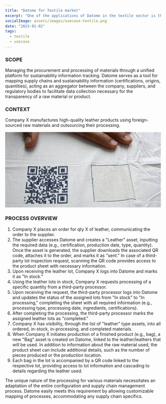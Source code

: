 ```yaml
---
title: "Datome for Textile market"
excerpt: "One of the applications of Datome in the textile sector is the certification project for supply chains, aiming to ensure regulatory compliance, particularly concerning the materials used, and to enhance transparency towards consumers."
socialImage: assets/images/usecase-textile.png
date: "2023-01-02"
tags:
  - textile
  - usecase
---
```


### SCOPE

Managing the procurement and processing of materials through a unified platform for sustainability information tracking. Datome serves as a tool for mapping supply chains and sustainability information (certifications, origins, quantities), acting as an aggregator between the company, suppliers, and regulatory bodies to facilitate data collection necessary for the transparency of a raw material or product.

### CONTEXT

Company X manufactures high-quality leather products using foreign-sourced raw materials and outsourcing their processing.

![qr trace](../assets/images/textile-1.jpg)

### PROCESS OVERVIEW

1. Company X places an order for qty X of leather, communicating the order to the supplier.
2. The supplier accesses Datome and creates a "Leather" asset, inputting the required data (e.g., certification, production date, type, quantity). Once the asset is generated, the supplier downloads the associated QR code, attaches it to the order, and marks it as "sent." In case of a third-party lot inspection request, scanning the QR code provides access to the product sheet with necessary information.
3. Upon receiving the leather lot, Company X logs into Datome and marks it as "In stock."
4. Using the leather lots in stock, Company X requests processing of a specific quantity from a third-party processor.
5. Upon receiving the request, the third-party processor logs into Datome and updates the status of the assigned lots from "In stock" to "In processing," completing the sheet with all required information (e.g., processing type, processing date, ingredients, certifications).
6. After completing the processing, the third-party processor marks the assigned leather lots as "completed."
7. Company X has visibility, through the list of "leather" type assets, into all ordered, in-stock, in-processing, and completed materials.
8. When Company X initiates production of a finished product (e.g., bag), a new "Bag" asset is created on Datome, linked to the leather/leathers that will be used. In addition to information about the raw material used, the product sheet can include additional details, such as the number of pieces produced or the production location.
9. Each bag in the lot is accompanied by a QR code linked to the respective lot, providing access to lot information and cascading to details regarding the leather used.

The unique nature of the processing for various materials necessitates an adaptation of the entire configuration and supply chain management process. Datome easily meets this requirement by allowing customizable mapping of processes, accommodating any supply chain specifics.
